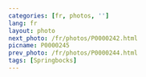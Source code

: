 ```yaml
---
categories: [fr, photos, '']
lang: fr
layout: photo
next_photo: /fr/photos/P0000242.html
picname: P0000245
prev_photo: /fr/photos/P0000244.html
tags: [Springbocks]
---
```

